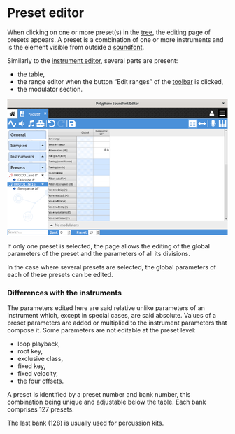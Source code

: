 # Preset editor

When clicking on one or more preset(s) in the [tree], the editing page of
presets appears. A preset is a combination of one or more instruments and is
the element visible from outside a [soundfont].

Similarly to the [instrument editor], several parts are present:

  - the table,
  - the range editor when the button “Edit ranges” of the [toolbar] is clicked,
  - the modulator section.

![preset page]

If only one preset is selected, the page allows the editing of the global
parameters of the preset and the parameters of all its divisions.

In the case where several presets are selected, the global parameters of each
of these presets can be edited.


### Differences with the instruments

The parameters edited here are said relative unlike parameters of an instrument
which, except in special cases, are said absolute. Values of a preset parameters
are added or multiplied to the instrument parameters that compose it. Some
parameters are not editable at the preset level:

  - loop playback,
  - root key,
  - exclusive class,
  - fixed key,
  - fixed velocity,
  - the four offsets.

A preset is identified by a preset number and bank number, this combination
being unique and adjustable below the table. Each bank comprises 127 presets.

The last bank (128) is usually used for percussion kits.



[tree]:              /manual/soundfont-editor/tree
[soundfont]:         /manual/annexes/the-different-soundfont-formats#doc_sf2
[instrument editor]: /manual/soundfont-editor/editing-pages/instrument-editor
[toolbar]:           /manual/soundfont-editor/toolbar#doc_view

[preset page]: ../../images/edit_preset.png
